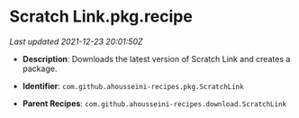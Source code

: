 # Scratch Link.pkg.recipe

_Last updated 2021-12-23 20:01:50Z_

- **Description**: Downloads the latest version of Scratch Link and creates a package.

- **Identifier**: `com.github.ahousseini-recipes.pkg.ScratchLink`

- **Parent Recipes**: `com.github.ahousseini-recipes.download.ScratchLink`
